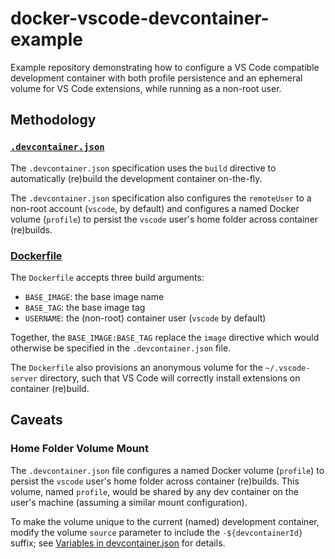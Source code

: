 # docker-vscode-devcontainer-example

Example repository demonstrating how to configure a VS Code compatible development container with both profile persistence and an ephemeral volume for VS Code extensions, while running as a non-root user.

## Methodology

### [`.devcontainer.json`](.devcontainer.json)

The `.devcontainer.json` specification uses the `build` directive to automatically (re)build the development container on-the-fly.

The `.devcontainer.json` specification also configures the `remoteUser` to a non-root account (`vscode`, by default) and configures a named Docker volume (`profile`) to persist the `vscode` user's home folder across container (re)builds.

### [Dockerfile](Dockerfile)

The `Dockerfile` accepts three build arguments:

- `BASE_IMAGE`: the base image name
- `BASE_TAG`: the base image tag
- `USERNAME`: the (non-root) container user (`vscode` by default)

Together, the `BASE_IMAGE:BASE_TAG` replace the `image` directive which would otherwise be specified in the `.devcontainer.json` file.

The `Dockerfile` also provisions an anonymous volume for the `~/.vscode-server` directory, such that VS Code will correctly install extensions on container (re)build.

## Caveats

### Home Folder Volume Mount

The `.devcontainer.json` file configures a named Docker volume (`profile`) to persist the `vscode` user's home folder across container (re)builds. This volume, named `profile`, would be shared by any dev container on the user's machine (assuming a similar mount configuration).

To make the volume unique to the current (named) development container, modify the volume `source` parameter to include the `-${devcontainerId}` suffix; see [Variables in devcontainer.json](https://containers.dev/implementors/json_reference/#variables-in-devcontainerjson) for details.
